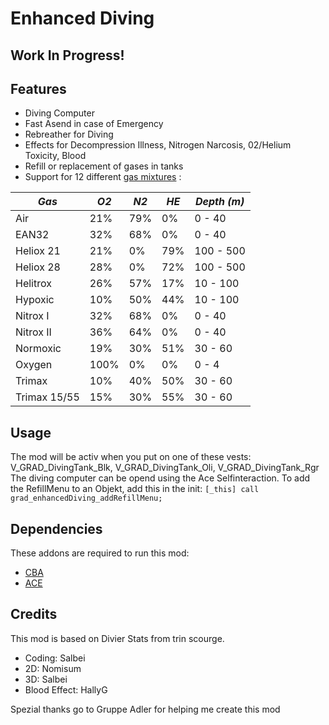  # Enhanced Diving
 ## Work In Progress!
 
 ## Features
 - Diving Computer
 - Fast Asend in case of Emergency
 - Rebreather for Diving
 - Effects for Decompression Illness, Nitrogen Narcosis, 02/Helium Toxicity, Blood
 - Refill or replacement of gases in tanks
 - Support for 12 different [gas mixtures](https://en.wikipedia.org/wiki/Breathing_gas#Common_diving_breathing_gases) :
 
*Gas*				| *O2*			| *N2*			| *HE*   	| *Depth (m)*     
--------------------|---------------|---------------|-----------|--------------------
Air 				| 21% 			| 79%			| 0%		| 0 - 40		
EAN32 				| 32% 			| 68% 			| 0%		| 0 - 40		
Heliox 21 			| 21% 			| 0% 			| 79%		| 100 - 500		
Heliox 28 			| 28% 			| 0% 			| 72%		| 100 - 500		
Helitrox			| 26% 			| 57% 			| 17%		| 10 - 100		
Hypoxic				| 10% 			| 50% 			| 44%		| 10 - 100		
Nitrox I 			| 32% 			| 68% 			| 0%		| 0 - 40		
Nitrox II 			| 36% 			| 64% 			| 0% 		| 0 - 40		
Normoxic			| 19% 			| 30% 			| 51%		| 30 - 60		
Oxygen 				| 100%			| 0% 			| 0%		| 0 - 4
Trimax 				| 10% 			| 40% 			| 50%		| 30 - 60		
Trimax 15/55 		| 15% 			| 30% 			| 55%		| 30 - 60		
 	
 ## Usage	
 The mod will be activ when you put on one of these vests: V_GRAD_DivingTank_Blk, V_GRAD_DivingTank_Oli, V_GRAD_DivingTank_Rgr
 The diving computer can be opend using the Ace Selfinteraction.
 To add the RefillMenu to an Objekt, add this in the init: `[_this] call grad_enhancedDiving_addRefillMenu;`
 
 ## Dependencies
 These addons are required to run this mod:
 
 - [CBA](https://github.com/CBATeam/CBA_A3/releases)
 - [ACE](https://github.com/acemod/ACE3/releases)
 	
 ## Credits
 
 This mod is based on Divier Stats from trin scourge.
 
 - Coding: Salbei
 - 2D: Nomisum
 - 3D: Salbei
 - Blood Effect: HallyG
 
Spezial thanks go to Gruppe Adler for helping me create this mod
